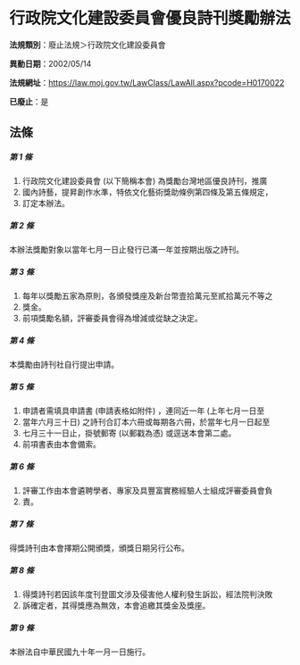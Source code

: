 # 行政院文化建設委員會優良詩刊獎勵辦法

**法規類別**：廢止法規＞行政院文化建設委員會

**異動日期**：2002/05/14  

**法規網址**：https://law.moj.gov.tw/LawClass/LawAll.aspx?pcode=H0170022

**已廢止**：是



## 法條
##### 第 1 條
1. 行政院文化建設委員會 (以下簡稱本會) 為獎勵台灣地區優良詩刊，推廣
1. 國內詩藝，提昇創作水準，特依文化藝術獎助條例第四條及第五條規定，
1. 訂定本辦法。

##### 第 2 條
本辦法獎勵對象以當年七月一日止發行已滿一年並按期出版之詩刊。

##### 第 3 條
1. 每年以獎勵五家為原則，各頒發獎座及新台幣壹拾萬元至貳拾萬元不等之
1. 獎金。
1. 前項獎勵名額，評審委員會得為增減或從缺之決定。

##### 第 4 條
本獎勵由詩刊社自行提出申請。

##### 第 5 條
1. 申請者需填具申請書 (申請表格如附件) ，連同近一年 (上年七月一日至
1. 當年六月三十日) 之詩刊合訂本六冊或每期各六冊，於當年七月一日起至
1. 七月三十一日止，掛號郵寄 (以郵戳為憑) 或逕送本會第二處。
1. 前項書表由本會備索。

##### 第 6 條
1. 評審工作由本會遴聘學者、專家及具豐富實務經驗人士組成評審委員會負
1. 責。

##### 第 7 條
得獎詩刊由本會擇期公開頒獎，頒獎日期另行公布。

##### 第 8 條
1. 得獎詩刊若因該年度刊登圖文涉及侵害他人權利發生訴訟，經法院判決敗
1. 訴確定者，其得獎應為無效，本會追繳其獎金及獎座。

##### 第 9 條
本辦法自中華民國九十年一月一日施行。


